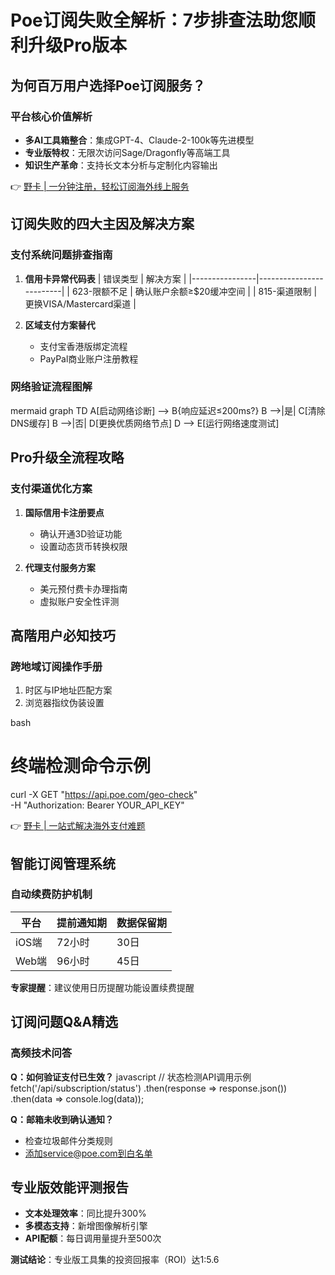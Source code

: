 # Poe订阅失败全解析：7步排查法助您顺利升级Pro版本

## 为何百万用户选择Poe订阅服务？


### 平台核心价值解析
- **多AI工具箱整合**：集成GPT-4、Claude-2-100k等先进模型
- **专业版特权**：无限次访问Sage/Dragonfly等高端工具
- **知识生产革命**：支持长文本分析与定制化内容输出

👉 [野卡 | 一分钟注册，轻松订阅海外线上服务](https://bbtdd.com/yeka)

## 订阅失败的四大主因及解决方案

### 支付系统问题排查指南
1. **信用卡异常代码表**
   | 错误类型       | 解决方案                  |
   |----------------|-------------------------|
   | 623-限额不足   | 确认账户余额≥$20缓冲空间 |
   | 815-渠道限制   | 更换VISA/Mastercard渠道 |

2. **区域支付方案替代**
   - 支付宝香港版绑定流程
   - PayPal商业账户注册教程

### 网络验证流程图解
mermaid
graph TD
    A[启动网络诊断] --> B{响应延迟≤200ms?}
    B -->|是| C[清除DNS缓存]
    B -->|否| D[更换优质网络节点]
    D --> E[运行网络速度测试]


## Pro升级全流程攻略


### 支付渠道优化方案
1. **国际信用卡注册要点**
   - 确认开通3D验证功能
   - 设置动态货币转换权限

2. **代理支付服务方案**
   - 美元预付费卡办理指南
   - 虚拟账户安全性评测

## 高階用户必知技巧
### 跨地域订阅操作手册
1. 时区与IP地址匹配方案
2. 浏览器指纹伪装设置

bash
# 终端检测命令示例
curl -X GET "https://api.poe.com/geo-check" \
-H "Authorization: Bearer YOUR_API_KEY"


👉 [野卡 | 一站式解决海外支付难题](https://bbtdd.com/yeka)

## 智能订阅管理系统
### 自动续费防护机制
| 平台    | 提前通知期 | 数据保留期 |
|--------|------------|------------|
| iOS端  | 72小时     | 30日       |
| Web端  | 96小时     | 45日       |

**专家提醒**：建议使用日历提醒功能设置续费提醒

## 订阅问题Q&A精选
### 高频技术问答
**Q：如何验证支付已生效？**
javascript
// 状态检测API调用示例
fetch('/api/subscription/status')
  .then(response => response.json())
  .then(data => console.log(data));


**Q：邮箱未收到确认通知？**
- 检查垃圾邮件分类规则
- 添加service@poe.com到白名单



## 专业版效能评测报告
- **文本处理效率**：同比提升300%
- **多模态支持**：新增图像解析引擎
- **API配额**：每日调用量提升至500次

**测试结论**：专业版工具集的投资回报率（ROI）达1:5.6